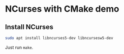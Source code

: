 # NCurses with CMake demo

## Install NCurses

```bash
sudo apt install libncurses5-dev libncursesw5-dev
```

Just run `make`.